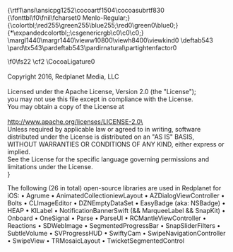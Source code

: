 {\rtf1\ansi\ansicpg1252\cocoartf1504\cocoasubrtf830
{\fonttbl\f0\fnil\fcharset0 Menlo-Regular;}
{\colortbl;\red255\green255\blue255;\red0\green0\blue0;}
{\*\expandedcolortbl;;\csgenericrgb\c0\c0\c0;}
\margl1440\margr1440\vieww10800\viewh8400\viewkind0
\deftab543
\pard\tx543\pardeftab543\pardirnatural\partightenfactor0

\f0\fs22 \cf2 \CocoaLigature0 \
\
Copyright 2016, Redplanet Media, LLC\
\
Licensed under the Apache License, Version 2.0 (the "License");\
you may not use this file except in compliance with the License.\
You may obtain a copy of the License at\
\
http://www.apache.org/licenses/LICENSE-2.0\
\
Unless required by applicable law or agreed to in writing, software\
distributed under the License is distributed on an "AS IS" BASIS,\
WITHOUT WARRANTIES OR CONDITIONS OF ANY KIND, either express or implied.\
See the License for the specific language governing permissions and\
limitations under the License.\
}

The following (26 in total) open-source libraries are used in Redplanet for iOS:
• Agrume
• AnimatedCollectioniewLayout
• AZDialogViewController
• Bolts
• CLImageEditor
• DZNEmptyDataSet
• EasyBadge (aka: NSBadge)
• HEAP
• KILabel
• NotificationBannerSwift  (&& MarqueeLabel && SnapKit)
• Onboard
• OneSignal
• Parse
• ParseUI
• RCMantleViewController
• Reactions
• SDWebImage
• SegmentedProgressBar
• SnapSliderFilters
• SubtleVolume
• SVProgressHUD
• SwiftyCam
• SwipeNavigationController
• SwipeView
• TRMosaicLayout
• TwicketSegmentedControl
